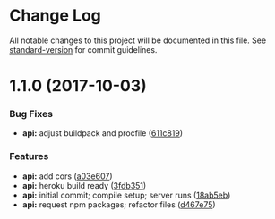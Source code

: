 # Change Log

All notable changes to this project will be documented in this file.
See [standard-version](https://github.com/conventional-changelog/standard-version) for commit guidelines.

<a name="1.1.0"></a>
# 1.1.0 (2017-10-03)


### Bug Fixes

* **api:** adjust buildpack and procfile ([611c819](https://github.com/pluralsight/design-system/commit/611c819))


### Features

* **api:** add cors ([a03e607](https://github.com/pluralsight/design-system/commit/a03e607))
* **api:** heroku build ready ([3fdb351](https://github.com/pluralsight/design-system/commit/3fdb351))
* **api:** initial commit; compile setup; server runs ([18ab5eb](https://github.com/pluralsight/design-system/commit/18ab5eb))
* **api:** request npm packages; refactor files ([d467e75](https://github.com/pluralsight/design-system/commit/d467e75))
